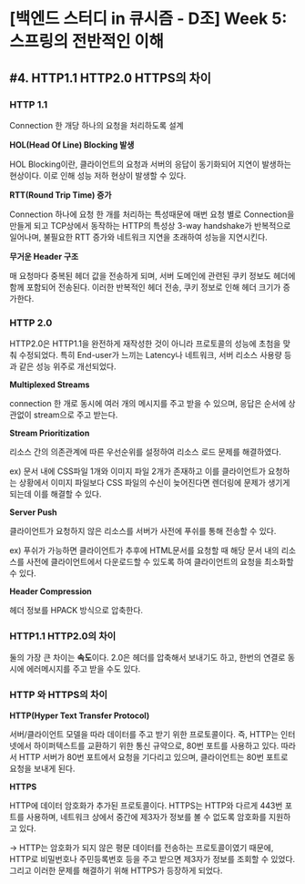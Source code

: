 # [백엔드 스터디 in 큐시즘 - D조] Week 5: 스프링의 전반적인 이해
## #4. HTTP1.1 HTTP2.0 HTTPS의 차이

### HTTP 1.1
Connection 한 개당 하나의 요청을 처리하도록 설계

**HOL(Head Of Line) Blocking 발생**

HOL Blocking이란, 클라이언트의 요청과 서버의 응답이 동기화되어 지연이 발생하는 현상이다. 이로 인해 성능 저하 현상이 발생할 수 있다.


**RTT(Round Trip Time) 증가**

Connection 하나에 요청 한 개를 처리하는 특성때문에 매번 요청 별로 Connection을 만들게 되고 TCP상에서 동작하는 HTTP의 특성상 3-way handshake가 반복적으로 일어나며, 불필요한 RTT 증가와 네트워크 지연을 초래하여 성능을 지연시킨다.

**무거운 Header 구조**

매 요청마다 중복된 헤더 값을 전송하게 되며, 서버 도메인에 관련된 쿠키 정보도 헤더에 함께 포함되어 전송된다. 이러한 반복적인 헤더 전송, 쿠키 정보로 인해 헤더 크기가 증가한다.

### HTTP 2.0
HTTP2.0은 HTTP1.1을 완전하게 재작성한 것이 아니라 프로토콜의 성능에 초첨을 맞춰 수정되었다. 특히 End-user가 느끼는 Latency나 네트워크, 서버 리소스 사용량 등과 같은 성능 위주로 개선되었다.

**Multiplexed Streams**

connection 한 개로 동시에 여러 개의 메시지를 주고 받을 수 있으며, 응답은 순서에 상관없이 stream으로 주고 받는다.

**Stream Prioritization**

리소스 간의 의존관계에 따른 우선순위를 설정하여 리소스 로드 문제를 해결하였다.

ex) 문서 내에 CSS파일 1개와 이미지 파일 2개가 존재하고 이를 클라이언트가 요청하는 상황에서 이미지 파일보다 CSS 파일의 수신이 늦어진다면 렌더링에 문제가 생기게 되는데 이를 해결할 수 있다.

**Server Push**

클라이언트가 요청하지 않은 리소스를 서버가 사전에 푸쉬를 통해 전송할 수 있다.

ex) 푸쉬가 가능하면 클라이언트가 추후에 HTML문서를 요청할 때 해당 문서 내의 리소스를 사전에 클라이언트에서 다운로드할 수 있도록 하여 클라이언트의 요청을 최소화할 수 있다.

**Header Compression**

헤더 정보를 HPACK 방식으로 압축한다.

### HTTP1.1 HTTP2.0의 차이

둘의 가장 큰 차이는 **속도**이다. 2.0은 헤더를 압축해서 보내기도 하고, 한번의 연결로 동시에 에러메시지를 주고 받을 수도 있다.

### HTTP 와 HTTPS의 차이

**HTTP(Hyper Text Transfer Protocol)**

서버/클라이언트 모델을 따라 데이터를 주고 받기 위한 프로토콜이다. 
즉, HTTP는 인터넷에서 하이퍼텍스트를 교환하기 위한 통신 규약으로, 80번 포트를 사용하고 있다. 따라서 HTTP 서버가 80번 포트에서 요청을 기다리고 있으며, 클라이언트는 80번 포트로 요청을 보내게 된다.

**HTTPS**

HTTP에 데이터 암호화가 추가된 프로토콜이다. HTTPS는 HTTP와 다르게 443번 포트를 사용하며, 네트워크 상에서 중간에 제3자가 정보를 볼 수 없도록 암호화를 지원하고 있다.

-> HTTP는 암호화가 되지 않은 평문 데이터를 전송하는 프로토콜이였기 때문에, HTTP로 비밀번호나 주민등록번호 등을 주고 받으면 제3자가 정보를 조회할 수 있었다. 그리고 이러한 문제를 해결하기 위해 HTTPS가 등장하게 되었다.